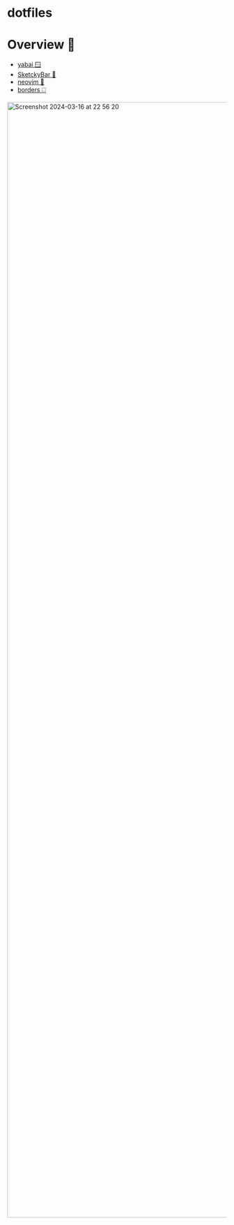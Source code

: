 # dotfiles

# Overview 🥞

- [yabai 🪟](https://github.com/koekeishiya/yabai)
- [SketckyBar 🎨](https://github.com/FelixKratz/SketchyBar)
- [neovim 💬](https://github.com/neovim/neovim)
- [borders ◻️](https://github.com/FelixKratz/JankyBorders)

<img width="2560" alt="Screenshot 2024-03-16 at 22 56 20" src="https://github.com/3seoksw/dotfiles/assets/97219959/ae86f787-9618-48a4-b496-f32f65f96268">
